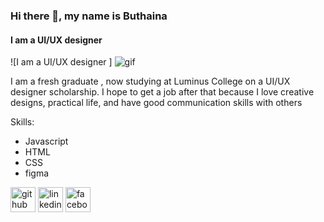 
### Hi there 👋, my name is Buthaina 
#### I am a UI/UX  designer 
![I am a UI/UX  designer ]
<img src = "![image](https://user-images.githubusercontent.com/113937040/235502995-f497f003-8425-4a0f-ab4d-b7c0c5e5f5ff.png)
" alt = "gif"/>

I am a fresh graduate , now studying at Luminus College on a UI/UX designer scholarship. I hope to get a job after that because I love creative designs, practical life, and have good communication skills with others

Skills: 
* Javascript 
* HTML 
* CSS
* figma 


[<img src='https://cdn.jsdelivr.net/npm/simple-icons@3.0.1/icons/github.svg' alt='github' height='40'>](https://github.com/https://github.com/ButhainaAbuJado)  [<img src='https://cdn.jsdelivr.net/npm/simple-icons@3.0.1/icons/linkedin.svg' alt='linkedin' height='40'>](https://www.linkedin.com/in/https://www.linkedin.com/in/buthaina-abu-jado-7b058a261/)  [<img src='https://cdn.jsdelivr.net/npm/simple-icons@3.0.1/icons/facebook.svg' alt='facebook' height='40'>](https://www.facebook.com/https://www.facebook.com/buthaina.sufian?mibextid=ZbWKwL)  






